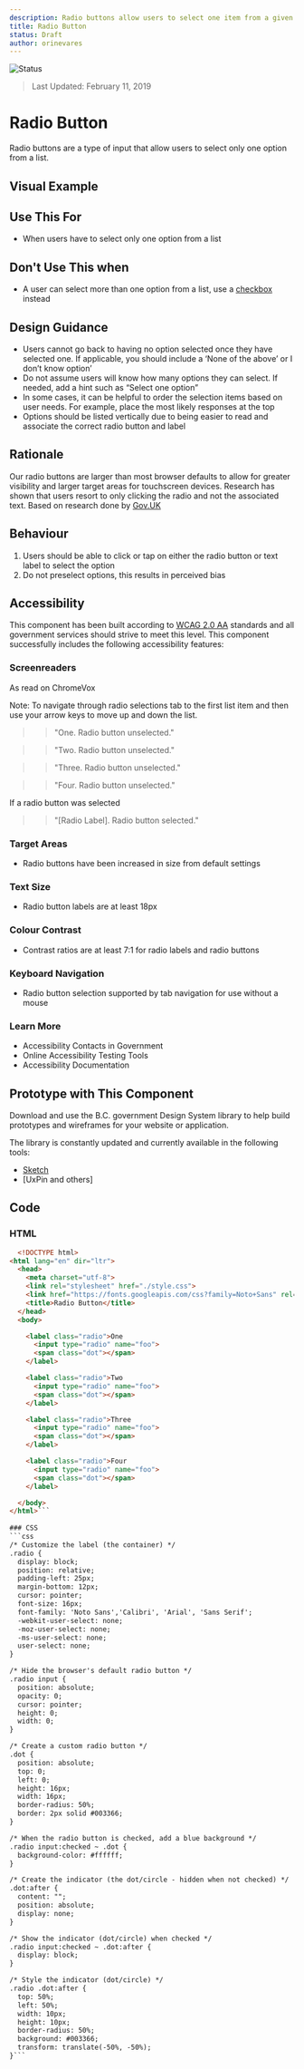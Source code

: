 ```yaml
---
description: Radio buttons allow users to select one item from a given list.
title: Radio Button
status: Draft
author: orinevares
---
```


![Status](https://img.shields.io/badge/Recommended-Draft-orange.svg)
> Last Updated: February 11, 2019

# Radio Button
Radio buttons are a type of input that allow users to select only one option from a list.

## Visual Example

<component-preview path="components/radio/sample.html" height="150px" width="800px"> </component-preview>

## Use This For
* When users have to select only one option from a list

## Don't Use This when
*	A user can select more than one option from a list, use a [checkbox](../checkbox.md) instead

## Design Guidance
*	Users cannot go back to having no option selected once they have selected one. If applicable, you should include a ‘None of the above’ or I don’t know option’
*	Do not assume users will know how many options they can select. If needed, add a hint such as “Select one option” 
*	In some cases, it can be helpful to order the selection items based on user needs. For example, place the most likely responses at the top
*	Options should be listed vertically due to being easier to read and associate the correct radio button and label

## Rationale
Our radio buttons are larger than most browser defaults to allow for greater visibility and larger target areas for touchscreen devices. Research has shown that users resort to only clicking the radio and not the associated text.
Based on research done by [Gov.UK](https://designnotes.blog.gov.uk/2016/11/30/weve-updated-the-radios-and-checkboxes-on-gov-uk/)

## Behaviour
1.	Users should be able to click or tap on either the radio button or text label to select the option
2.	Do not preselect options, this results in perceived bias

## Accessibility
This component has been built according to [WCAG 2.0 AA](https://www.w3.org/TR/WCAG20/) standards and all government services should strive to meet this level.  This component successfully includes the following accessibility features:

### Screenreaders
As read on ChromeVox

Note: To navigate through radio selections tab to the first list item and then use your arrow keys to move up and down the list.

> > "One. Radio button unselected."

> > "Two. Radio button unselected."

> > "Three. Radio button unselected."

> > "Four. Radio button unselected."

If a radio button was selected

> > "[Radio Label]. Radio button selected."

### Target Areas
* Radio buttons have been increased in size from default settings

### Text Size
* Radio button labels are at least 18px

### Colour Contrast
* Contrast ratios are at least 7:1 for radio labels and radio buttons

### Keyboard Navigation
* Radio button selection supported by tab navigation for use without a mouse

### Learn More
* Accessibility Contacts in Government
* Online Accessibility Testing Tools
* Accessibility Documentation

## Prototype with This Component
Download and use the B.C. government Design System library to help build prototypes and wireframes for your website or application.

The library is constantly updated and currently available in the following tools:

*	[Sketch](https://sketch.cloud/s/Q0bkG)
* [UxPin and others]

## Code
### HTML
```html
  <!DOCTYPE html>
<html lang="en" dir="ltr">
  <head>
    <meta charset="utf-8">
    <link rel="stylesheet" href="./style.css">
    <link href="https://fonts.googleapis.com/css?family=Noto+Sans" rel="stylesheet">
    <title>Radio Button</title>
  </head>
  <body>

    <label class="radio">One
      <input type="radio" name="foo">
      <span class="dot"></span>
    </label>

    <label class="radio">Two
      <input type="radio" name="foo">
      <span class="dot"></span>
    </label>

    <label class="radio">Three
      <input type="radio" name="foo">
      <span class="dot"></span>
    </label>

    <label class="radio">Four
      <input type="radio" name="foo">
      <span class="dot"></span>
    </label>

  </body>
</html>```
 
### CSS
```css
/* Customize the label (the container) */
.radio {
  display: block;
  position: relative;
  padding-left: 25px;
  margin-bottom: 12px;
  cursor: pointer;
  font-size: 16px;
  font-family: 'Noto Sans','Calibri', 'Arial', 'Sans Serif';
  -webkit-user-select: none;
  -moz-user-select: none;
  -ms-user-select: none;
  user-select: none;
}

/* Hide the browser's default radio button */
.radio input {
  position: absolute;
  opacity: 0;
  cursor: pointer;
  height: 0;
  width: 0;
}

/* Create a custom radio button */
.dot {
  position: absolute;
  top: 0;
  left: 0;
  height: 16px;
  width: 16px;
  border-radius: 50%;
  border: 2px solid #003366;
}

/* When the radio button is checked, add a blue background */
.radio input:checked ~ .dot {
  background-color: #ffffff;
}

/* Create the indicator (the dot/circle - hidden when not checked) */
.dot:after {
  content: "";
  position: absolute;
  display: none;
}

/* Show the indicator (dot/circle) when checked */
.radio input:checked ~ .dot:after {
  display: block;
}

/* Style the indicator (dot/circle) */
.radio .dot:after {
  top: 50%;
  left: 50%;
  width: 10px;
  height: 10px;
  border-radius: 50%;
  background: #003366;
  transform: translate(-50%, -50%);
}```
